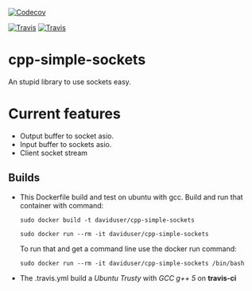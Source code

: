 [![Codecov](https://img.shields.io/codecov/c/github/DavidUser/cpp-simple-sockets.svg)](https://codecov.io/gh/DavidUser/cpp-simple-sockets/)

[![Travis](https://img.shields.io/travis/DavidUser/cpp-simple-sockets.svg?maxAge=3600&label=build:%20GCC%205%20|%20C%2b%2b17%20)](https://travis-ci.org/DavidUser/cpp-simple-sockets)
[![Travis](https://img.shields.io/travis/DavidUser/cpp-simple-sockets.svg?maxAge=3600&label=build:%20Clang%203.3%20|%20C%2b%2b17%20)](https://travis-ci.org/DavidUser/cpp-simple-sockets)

# cpp-simple-sockets
An stupid library to use sockets easy. 

# Current features
* Output buffer to socket asio.
* Input buffer to sockets asio.
* Client socket stream

## Builds
* This Dockerfile build and test on ubuntu with gcc.
    Build and run that container with command:

    ```
    sudo docker build -t daviduser/cpp-simple-sockets

    sudo docker run --rm -it daviduser/cpp-simple-sockets
    ```
    To run that and get a command line use the docker run command:

    ```
    sudo docker run --rm -it daviduser/cpp-simple-sockets /bin/bash

    ```
* The .travis.yml build a _Ubuntu Trusty_ with _GCC g++ 5_ on **travis-ci**

